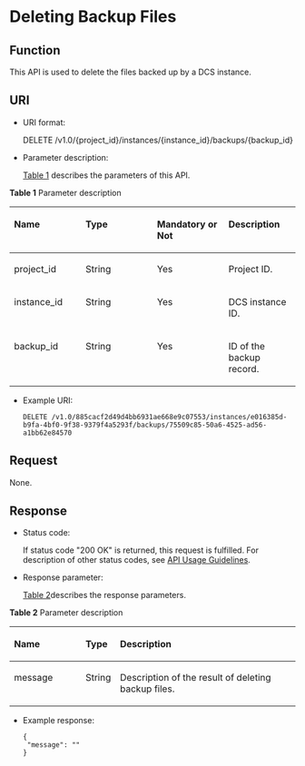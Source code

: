# Deleting Backup Files<a name="EN-US_TOPIC_0237964373"></a>

## Function<a name="section10488826"></a>

This API is used to delete the files backed up by a DCS instance.

## URI<a name="section27290576"></a>

-   URI format:

    DELETE /v1.0/\{project\_id\}/instances/\{instance\_id\}/backups/\{backup\_id\}

-   Parameter description:

    [Table 1](#d0e5777)  describes the parameters of this API.


**Table  1**  Parameter description

<a name="d0e5777"></a>
<table><thead align="left"><tr id="row45170876"><th class="cellrowborder" valign="top" width="25%" id="mcps1.2.5.1.1"><p id="p34962352"><a name="p34962352"></a><a name="p34962352"></a>Name</p>
</th>
<th class="cellrowborder" valign="top" width="25%" id="mcps1.2.5.1.2"><p id="p13378227"><a name="p13378227"></a><a name="p13378227"></a>Type</p>
</th>
<th class="cellrowborder" valign="top" width="25%" id="mcps1.2.5.1.3"><p id="p9894640"><a name="p9894640"></a><a name="p9894640"></a>Mandatory or Not</p>
</th>
<th class="cellrowborder" valign="top" width="25%" id="mcps1.2.5.1.4"><p id="p63268365"><a name="p63268365"></a><a name="p63268365"></a>Description</p>
</th>
</tr>
</thead>
<tbody><tr id="row24463922"><td class="cellrowborder" valign="top" width="25%" headers="mcps1.2.5.1.1 "><p id="p35420680"><a name="p35420680"></a><a name="p35420680"></a>project_id</p>
</td>
<td class="cellrowborder" valign="top" width="25%" headers="mcps1.2.5.1.2 "><p id="p50502838"><a name="p50502838"></a><a name="p50502838"></a>String</p>
</td>
<td class="cellrowborder" valign="top" width="25%" headers="mcps1.2.5.1.3 "><p id="p64198117"><a name="p64198117"></a><a name="p64198117"></a>Yes</p>
</td>
<td class="cellrowborder" valign="top" width="25%" headers="mcps1.2.5.1.4 "><p id="p32665021"><a name="p32665021"></a><a name="p32665021"></a>Project ID.</p>
</td>
</tr>
<tr id="row25549735"><td class="cellrowborder" valign="top" width="25%" headers="mcps1.2.5.1.1 "><p id="p56262670"><a name="p56262670"></a><a name="p56262670"></a>instance_id</p>
</td>
<td class="cellrowborder" valign="top" width="25%" headers="mcps1.2.5.1.2 "><p id="p60982450"><a name="p60982450"></a><a name="p60982450"></a>String</p>
</td>
<td class="cellrowborder" valign="top" width="25%" headers="mcps1.2.5.1.3 "><p id="p40631418"><a name="p40631418"></a><a name="p40631418"></a>Yes</p>
</td>
<td class="cellrowborder" valign="top" width="25%" headers="mcps1.2.5.1.4 "><p id="p2810575"><a name="p2810575"></a><a name="p2810575"></a>DCS instance ID.</p>
</td>
</tr>
<tr id="row25295177"><td class="cellrowborder" valign="top" width="25%" headers="mcps1.2.5.1.1 "><p id="p35643484"><a name="p35643484"></a><a name="p35643484"></a>backup_id</p>
</td>
<td class="cellrowborder" valign="top" width="25%" headers="mcps1.2.5.1.2 "><p id="p1441071"><a name="p1441071"></a><a name="p1441071"></a>String</p>
</td>
<td class="cellrowborder" valign="top" width="25%" headers="mcps1.2.5.1.3 "><p id="p49617898"><a name="p49617898"></a><a name="p49617898"></a>Yes</p>
</td>
<td class="cellrowborder" valign="top" width="25%" headers="mcps1.2.5.1.4 "><p id="p59626806"><a name="p59626806"></a><a name="p59626806"></a>ID of the backup record.</p>
</td>
</tr>
</tbody>
</table>

-   Example URI:

    ```
    DELETE /v1.0/885cacf2d49d4bb6931ae668e9c07553/instances/e016385d-b9fa-4bf0-9f38-9379f4a5293f/backups/75509c85-50a6-4525-ad56-a1bb62e84570
    ```


## Request<a name="section44288600"></a>

None.

## Response<a name="section63053081"></a>

-   Status code:

    If status code "200 OK" is returned, this request is fulfilled. For description of other status codes, see  [API Usage Guidelines](api-usage-guidelines.md).

-   Response parameter:

    [Table 2](#table5929344419)describes the response parameters.


**Table  2**  Parameter description

<a name="table5929344419"></a>
<table><thead align="left"><tr id="row64354785"><th class="cellrowborder" valign="top" width="25%" id="mcps1.2.4.1.1"><p id="p45355069"><a name="p45355069"></a><a name="p45355069"></a>Name</p>
</th>
<th class="cellrowborder" valign="top" width="12%" id="mcps1.2.4.1.2"><p id="p49881998"><a name="p49881998"></a><a name="p49881998"></a>Type</p>
</th>
<th class="cellrowborder" valign="top" width="63%" id="mcps1.2.4.1.3"><p id="p13910076"><a name="p13910076"></a><a name="p13910076"></a>Description</p>
</th>
</tr>
</thead>
<tbody><tr id="row52974382"><td class="cellrowborder" valign="top" width="25%" headers="mcps1.2.4.1.1 "><p id="p63066573"><a name="p63066573"></a><a name="p63066573"></a>message</p>
</td>
<td class="cellrowborder" valign="top" width="12%" headers="mcps1.2.4.1.2 "><p id="p8118784"><a name="p8118784"></a><a name="p8118784"></a>String</p>
</td>
<td class="cellrowborder" valign="top" width="63%" headers="mcps1.2.4.1.3 "><p id="p53641776"><a name="p53641776"></a><a name="p53641776"></a>Description of the result of deleting backup files.</p>
</td>
</tr>
</tbody>
</table>

-   Example response:

    ```
    { 
     "message": "" 
    }
    ```


